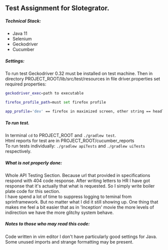 ## Test Assignment for Slotegrator.

##### Technical Stack:
* Java 11
* Selenium
* Geckodriver
* Cucumber

##### Settings:
To run test Geckodriver 0.32 must be installed on test machine. Then in 
directory PROJECT\_ROOT/lib/src/test/resources in file driver.properties
set required properties:  
```bash
geckodriver_exec=path to executable

firefox_profile_path=must set firefox profile

app_profile='dev' == firefox in maximized screen, other string == headless.
```

##### To run test.
In terminal `cd` to PROJECT\_ROOT and `./gradlew test`.  
Html reports for test are in PROJECT\_ROOT/cucumber\_reports  
To run tests individually: `./gradlew apiTests` and `./gradlew uiTests` respectively.  

##### What is not properly done:
Whole API Testing Section. Because url that provided in specifications respond with 404
code response. After writing letters to HR I have got response that it's actually
that what is requested. So I simply write boiler plate code for this section.  
I have spend a lot of time to suppress logging to teminal from sprinframework.
But no matter what I did it still showing up. One thing that makes me feel a bit
easier that as in 'Inception' movie the more levels of indirection we have the more
glitchy system behave.   

##### Notes to those who may read this code:
Code written in vim editor I don't have particularly good settings for Java.
Some unused imports and strange formatting may be present.
